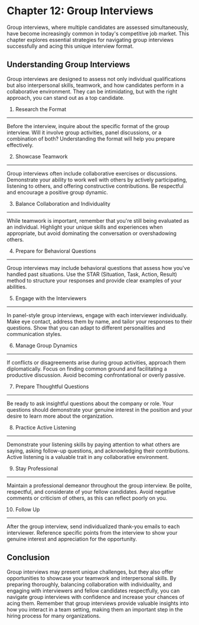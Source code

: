 Chapter 12: Group Interviews
============================

Group interviews, where multiple candidates are assessed simultaneously, have become increasingly common in today's competitive job market. This chapter explores essential strategies for navigating group interviews successfully and acing this unique interview format.

Understanding Group Interviews
------------------------------

Group interviews are designed to assess not only individual qualifications but also interpersonal skills, teamwork, and how candidates perform in a collaborative environment. They can be intimidating, but with the right approach, you can stand out as a top candidate.

1. Research the Format
----------------------

Before the interview, inquire about the specific format of the group interview. Will it involve group activities, panel discussions, or a combination of both? Understanding the format will help you prepare effectively.

2. Showcase Teamwork
--------------------

Group interviews often include collaborative exercises or discussions. Demonstrate your ability to work well with others by actively participating, listening to others, and offering constructive contributions. Be respectful and encourage a positive group dynamic.

3. Balance Collaboration and Individuality
------------------------------------------

While teamwork is important, remember that you're still being evaluated as an individual. Highlight your unique skills and experiences when appropriate, but avoid dominating the conversation or overshadowing others.

4. Prepare for Behavioral Questions
-----------------------------------

Group interviews may include behavioral questions that assess how you've handled past situations. Use the STAR (Situation, Task, Action, Result) method to structure your responses and provide clear examples of your abilities.

5. Engage with the Interviewers
-------------------------------

In panel-style group interviews, engage with each interviewer individually. Make eye contact, address them by name, and tailor your responses to their questions. Show that you can adapt to different personalities and communication styles.

6. Manage Group Dynamics
------------------------

If conflicts or disagreements arise during group activities, approach them diplomatically. Focus on finding common ground and facilitating a productive discussion. Avoid becoming confrontational or overly passive.

7. Prepare Thoughtful Questions
-------------------------------

Be ready to ask insightful questions about the company or role. Your questions should demonstrate your genuine interest in the position and your desire to learn more about the organization.

8. Practice Active Listening
----------------------------

Demonstrate your listening skills by paying attention to what others are saying, asking follow-up questions, and acknowledging their contributions. Active listening is a valuable trait in any collaborative environment.

9. Stay Professional
--------------------

Maintain a professional demeanor throughout the group interview. Be polite, respectful, and considerate of your fellow candidates. Avoid negative comments or criticism of others, as this can reflect poorly on you.

10. Follow Up
-------------

After the group interview, send individualized thank-you emails to each interviewer. Reference specific points from the interview to show your genuine interest and appreciation for the opportunity.

Conclusion
----------

Group interviews may present unique challenges, but they also offer opportunities to showcase your teamwork and interpersonal skills. By preparing thoroughly, balancing collaboration with individuality, and engaging with interviewers and fellow candidates respectfully, you can navigate group interviews with confidence and increase your chances of acing them. Remember that group interviews provide valuable insights into how you interact in a team setting, making them an important step in the hiring process for many organizations.
